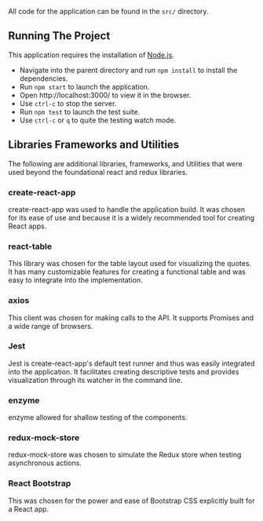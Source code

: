 All code for the application can be found in the `src/` directory.

## Running The Project
This application requires the installation of [Node.js](https://nodejs.org/).
* Navigate into the parent directory and run `npm install` to install the dependencies.
* Run `npm start` to launch the application.
* Open http://localhost:3000/ to view it in the browser.
* Use `ctrl-c` to stop the server.
* Run `npm test` to launch the test suite.
* Use `ctrl-c` or `q` to quite the testing watch mode.

## Libraries Frameworks and Utilities
The following are additional libraries, frameworks, and Utilities that were used beyond the foundational react and redux libraries.
### create-react-app
create-react-app was used to handle the application build. It was chosen for its ease of use and because it is a widely recommended tool for creating React apps.
### react-table
This library was chosen for the table layout used for visualizing the quotes. It has many customizable features for creating a functional table and was easy to integrate into the implementation.
### axios
This client was chosen for making calls to the API. It supports Promises and a wide range of browsers.
### Jest
Jest is create-react-app's default test runner and thus was easily integrated into the application. It facilitates creating descriptive tests and provides visualization through its watcher in the command line.
### enzyme
enzyme allowed for shallow testing of the components.
### redux-mock-store
redux-mock-store was chosen to simulate the Redux store when testing asynchronous actions.
### React Bootstrap
This was chosen for the power and ease of Bootstrap CSS explicitly built for a React app.
